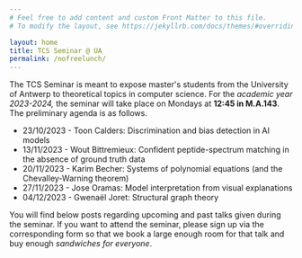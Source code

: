 ```yaml
---
# Feel free to add content and custom Front Matter to this file.
# To modify the layout, see https://jekyllrb.com/docs/themes/#overriding-theme-defaults

layout: home
title: TCS Seminar @ UA
permalink: /nofreelunch/
---
```


The TCS Seminar is meant to expose master's students from the University of
Antwerp to theoretical topics in computer science. For the *academic year
2023-2024,* the seminar will take place on Mondays at **12:45 in
M.A.143**.  The preliminary agenda is as follows.
* 23/10/2023 - Toon Calders: Discrimination and bias detection in AI models
* 13/11/2023 - Wout Bittremieux: Confident peptide-spectrum matching in the absence of
  ground truth data
* 20/11/2023 - Karim Becher: Systems of polynomial equations (and the Chevalley-Warning
  theorem)
* 27/11/2023 - Jose Oramas: Model interpretation from visual explanations
* 04/12/2023 - Gwenaël Joret: Structural graph theory

You will find below posts regarding upcoming and past talks given during the
seminar. If you want to attend the seminar, please sign up via the
corresponding form so that we book a large enough room for that talk and buy
enough *sandwiches for everyone*.
